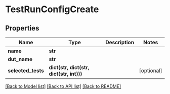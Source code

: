 # TestRunConfigCreate

## Properties
Name | Type | Description | Notes
------------ | ------------- | ------------- | -------------
**name** | **str** |  | 
**dut_name** | **str** |  | 
**selected_tests** | **dict(str, dict(str, dict(str, int)))** |  | [optional] 

[[Back to Model list]](../README.md#documentation-for-models) [[Back to API list]](../README.md#documentation-for-api-endpoints) [[Back to README]](../README.md)


